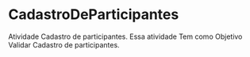 # CadastroDeParticipantes

Atividade Cadastro de participantes.
Essa atividade Tem como Objetivo Validar Cadastro de participantes.

